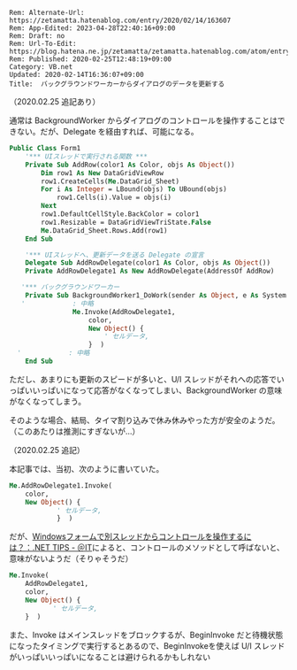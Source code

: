 ```header
Rem: Alternate-Url: https://zetamatta.hatenablog.com/entry/2020/02/14/163607
Rem: App-Edited: 2023-04-28T22:40:16+09:00
Rem: Draft: no
Rem: Url-To-Edit: https://blog.hatena.ne.jp/zetamatta/zetamatta.hatenablog.com/atom/entry/26006613511939210
Rem: Published: 2020-02-25T12:48:19+09:00
Category: VB.net
Updated: 2020-02-14T16:36:07+09:00
Title:  バックグラウンドワーカーからダイアログのデータを更新する
```
（2020.02.25 追記あり）

通常は BackgroundWorker からダイアログのコントロールを操作することはできない。だが、Delegate を経由すれば、可能になる。

```vb
Public Class Form1
    '*** UIスレッドで実行される関数 ***
    Private Sub AddRow(color1 As Color, objs As Object())
        Dim row1 As New DataGridViewRow
        row1.CreateCells(Me.DataGrid_Sheet)
        For i As Integer = LBound(objs) To UBound(objs)
            row1.Cells(i).Value = objs(i)
        Next
        row1.DefaultCellStyle.BackColor = color1
        row1.Resizable = DataGridViewTriState.False
        Me.DataGrid_Sheet.Rows.Add(row1)
    End Sub

    '*** UIスレッドへ、更新データを送る Delegate の宣言
    Delegate Sub AddRowDelegate(color1 As Color, objs As Object())
    Private AddRowDelegate1 As New AddRowDelegate(AddressOf AddRow)

   '*** バックグラウンドワーカー
    Private Sub BackgroundWorker1_DoWork(sender As Object, e As System.ComponentModel.DoWorkEventArgs) Handles BackgroundWorker1.DoWork
   '            : 中略
                Me.Invoke(AddRowDelegate1,
                    color,
                    New Object() { 
                        ' セルデータ,
                    }  )
  '            : 中略
    End Sub
```

ただし、あまりにも更新のスピードが多いと、U/I スレッドがそれへの応答でいっぱいいっぱいになって応答がなくなってしまい、BackgroundWorker の意味がなくなってしまう。

そのような場合、結局、タイマ割り込みで休み休みやった方が安全のようだ。（このあたりは推測にすぎないが…）

（2020.02.25 追記）

本記事では、当初、次のように書いていた。

```vb
Me.AddRowDelegate1.Invoke(
    color,
    New Object() { 
            ' セルデータ,
            }  )
```

だが、[Windowsフォームで別スレッドからコントロールを操作するには？：.NET TIPS - ＠IT](https://www.atmarkit.co.jp/ait/articles/0506/17/news111.html)によると、コントロールのメソッドとして呼ばないと、意味がないようだ（そりゃそうだ）

```vb
Me.Invoke(
    AddRowDelegate1,
    color,
    New Object() { 
           ' セルデータ,
    }  )
```

また、Invoke はメインスレッドをブロックするが、BeginInvoke だと待機状態になったタイミングで実行するとあるので、BeginInvokeを使えば U/I スレッドがいっぱいいっぱいになることは避けられるかもしれない

